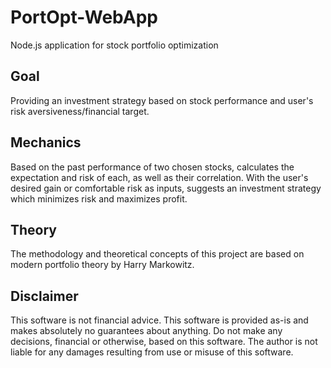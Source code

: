 # PortOpt-WebApp
Node.js application for stock portfolio optimization

## Goal
Providing an investment strategy based on stock performance and user's risk aversiveness/financial target.

## Mechanics
Based on the past performance of two chosen stocks, calculates the expectation and risk of each, as well as their correlation.
With the user's desired gain or comfortable risk as inputs, suggests an investment strategy which minimizes risk and maximizes profit.

## Theory
The methodology and theoretical concepts of this project are based on modern portfolio theory by Harry Markowitz.

## Disclaimer
This software is not financial advice.
This software is provided as-is and makes absolutely no guarantees about anything.
Do not make any decisions, financial or otherwise, based on this software.
The author is not liable for any damages resulting from use or misuse of this software.
